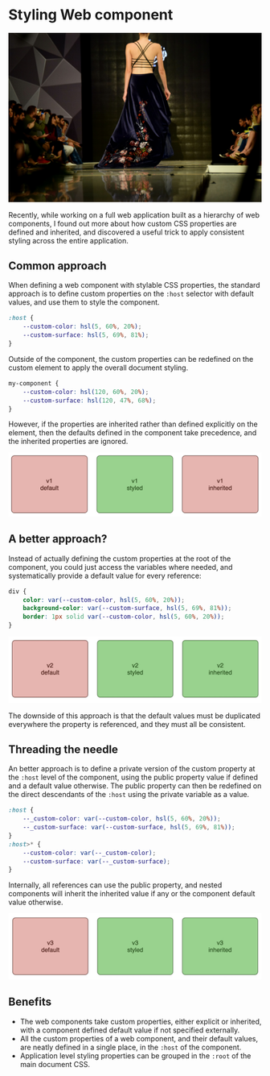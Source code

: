 # Styling Web component

![splash](images/splash.jpg)


Recently, while working on a full web application built as a hierarchy of web components, I found out more about how custom CSS properties are defined and inherited, and discovered a useful trick to apply consistent styling across the entire application.

## Common approach

When defining a web component with stylable CSS properties, the standard
approach is to define custom properties on the `:host` selector with default
values, and use them to style the component.

```css
:host {
    --custom-color: hsl(5, 60%, 20%);
    --custom-surface: hsl(5, 69%, 81%);
}
```

Outside of the component, the custom properties can be redefined on the custom
element to apply the overall document styling.

```css
my-component {
    --custom-color: hsl(120, 60%, 20%);
    --custom-surface: hsl(120, 47%, 68%);
}
```

However, if the properties are inherited rather than defined explicitly on the
element, then the defaults defined in the component take precedence, and the
inherited properties are ignored.

![v1](images/v1.jpg)

## A better approach?

Instead of actually defining the custom properties at the root of the component,
you could just access the variables where needed, and systematically provide a
default value for every reference:

```css
div {
    color: var(--custom-color, hsl(5, 60%, 20%));
    background-color: var(--custom-surface, hsl(5, 69%, 81%));
    border: 1px solid var(--custom-color, hsl(5, 60%, 20%));
}
```


![v2](images/v2.jpg)

The downside of this approach is that the default values must be duplicated
everywhere the property is referenced, and they must all be consistent.

## Threading the needle

An better approach is to define a private version of the custom  property
at the `:host` level of the component, using the public property value if
defined and a default value otherwise. The public property can then be redefined
on the direct descendants of the `:host` using the private variable as a value.

```css
:host {
    --_custom-color: var(--custom-color, hsl(5, 60%, 20%));
    --_custom-surface: var(--custom-surface, hsl(5, 69%, 81%));
}
:host>* {
    --custom-color: var(--_custom-color);
    --custom-surface: var(--_custom-surface);
}
```

Internally, all references can use the public property, and nested components
will inherit the inherited value if any or the component default value
otherwise.

![v3](images/v3.jpg)

## Benefits

- The web components take custom properties, either explicit or inherited, with
  a component defined default value if not specified externally.
- All the custom properties of a web component, and their default values, are
  neatly defined in a single place, in the `:host` of the component.
- Application level styling properties can be grouped in the `:root` of the
  main document CSS.
